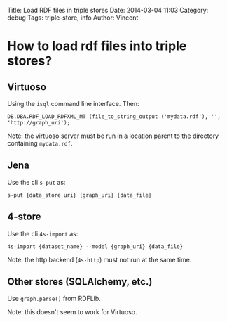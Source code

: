 Title: Load RDF files in triple stores
Date: 2014-03-04 11:03
Category: debug
Tags: triple-store, info
Author: Vincent


# How to load rdf files into triple stores?

## Virtuoso
Using the `isql` command line interface. Then:

    DB.DBA.RDF_LOAD_RDFXML_MT (file_to_string_output ('mydata.rdf'), '', 'http://graph_uri');

Note: the virtuoso server must be run in a location parent to the directory containing `mydata.rdf`.

## Jena
Use the cli `s-put` as:

    s-put {data_store uri} {graph_uri} {data_file}

## 4-store
Use the cli `4s-import` as:

    4s-import {dataset_name} --model {graph_uri} {data_file}

Note: the http backend (`4s-http`) must not run at the same time.


## Other stores (SQLAlchemy, etc.)
Use `graph.parse()` from RDFLib.

Note: this doesn't seem to work for Virtuoso.
